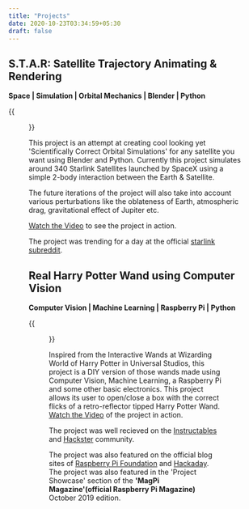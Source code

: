 ```yaml
---
title: "Projects"
date: 2020-10-23T03:34:59+05:30
draft: false 
---
```

## S.T.A.R: Satellite Trajectory Animating & Rendering 
**Space | Simulation | Orbital Mechanics | Blender | Python**

{{<figure src="/star.png" alt="star" align="left" width="600">}}

This project is an attempt at creating cool looking yet 'Scientifically Correct Orbital Simulations' for any satellite you want using Blender and Python.
Currently this project simulates around 340 Starlink Satellites launched by SpaceX using a simple 2-body interaction between the Earth & Satellite. 

The future iterations of the project will also take into account various perturbations like the oblateness of Earth, atmospheric drag, gravitational effect of Jupiter etc.

[Watch the Video](https://www.youtube.com/watch?v=Pl94gpMpK6M) to see the project in action.

The project was trending for a day at the official [starlink subreddit](https://www.reddit.com/r/Starlink/comments/gvcnp8/starlink_satellite_simulation_with_blender_python/).

## Real Harry Potter Wand using Computer Vision
**Computer Vision | Machine Learning | Raspberry Pi | Python**

{{<figure src="/HarryPotterWand.jpg" alt="harry_potter_wand" align="left" width="600">}}

Inspired from the Interactive Wands at Wizarding World of Harry Potter in Universal Studios, this project is a DIY version of those wands made using Computer Vision, Machine Learning, a Raspberry Pi and some other basic electronics. This project allows its user to open/close a box with the correct flicks of a retro-reflector tipped Harry Potter Wand. [Watch the Video](https://www.youtube.com/watch?v=9DyAehKEF4Q&feature=emb_logo) of the project in action.

The project was well recieved on the [Instructables](https://www.instructables.com/Real-Working-Harry-Potter-Wand-Using-Computer-Visi/) and [Hackster](https://www.hackster.io/jasmeet-singh/real-harry-potter-wand-with-computer-vision-520e3b) community.

The project was also featured on the official blog sites of [Raspberry Pi Foundation](https://www.raspberrypi.org/blog/take-the-wizarding-world-of-harry-potter-home-with-you/) and [Hackaday](https://hackaday.com/2020/04/05/harry-potter-wand-hack-makes-magic-real/).
The project was also featured in the 'Project Showcase' section of the **'MagPi Magazine'(official Raspberry Pi Magazine)** October 2019 edition.
